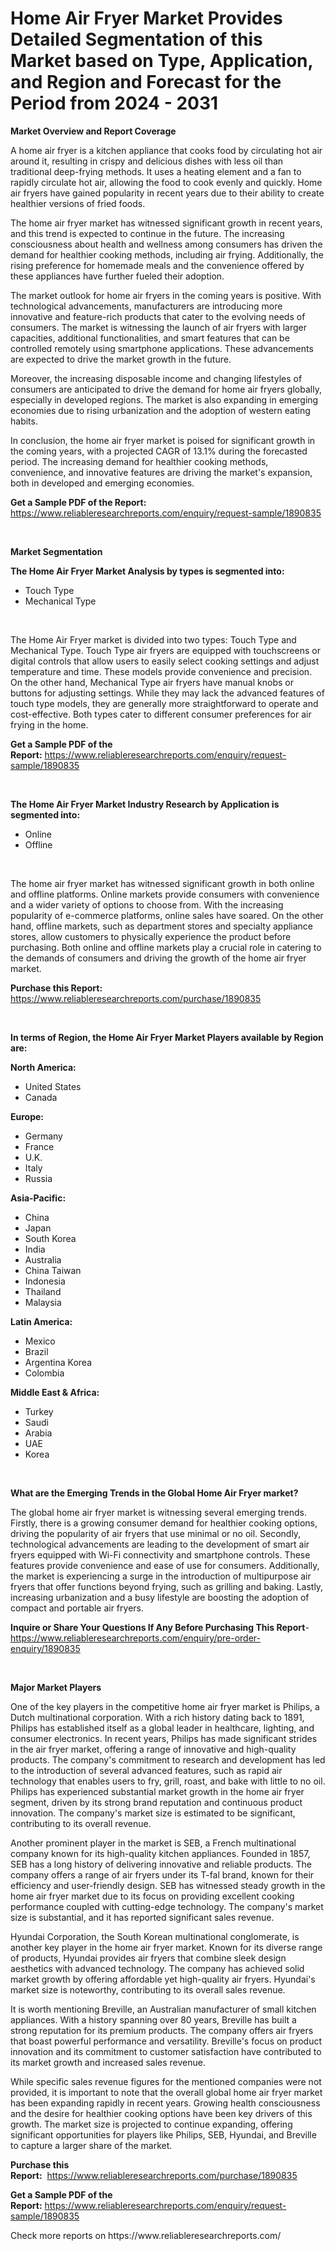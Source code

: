<p><h1>Home Air Fryer Market Provides Detailed Segmentation of this Market based on Type, Application, and Region and Forecast for the Period from 2024 - 2031</h1></p><p><strong>Market Overview and Report Coverage</strong></p>
<p><p>A home air fryer is a kitchen appliance that cooks food by circulating hot air around it, resulting in crispy and delicious dishes with less oil than traditional deep-frying methods. It uses a heating element and a fan to rapidly circulate hot air, allowing the food to cook evenly and quickly. Home air fryers have gained popularity in recent years due to their ability to create healthier versions of fried foods.</p><p>The home air fryer market has witnessed significant growth in recent years, and this trend is expected to continue in the future. The increasing consciousness about health and wellness among consumers has driven the demand for healthier cooking methods, including air frying. Additionally, the rising preference for homemade meals and the convenience offered by these appliances have further fueled their adoption.</p><p>The market outlook for home air fryers in the coming years is positive. With technological advancements, manufacturers are introducing more innovative and feature-rich products that cater to the evolving needs of consumers. The market is witnessing the launch of air fryers with larger capacities, additional functionalities, and smart features that can be controlled remotely using smartphone applications. These advancements are expected to drive the market growth in the future.</p><p>Moreover, the increasing disposable income and changing lifestyles of consumers are anticipated to drive the demand for home air fryers globally, especially in developed regions. The market is also expanding in emerging economies due to rising urbanization and the adoption of western eating habits.</p><p>In conclusion, the home air fryer market is poised for significant growth in the coming years, with a projected CAGR of 13.1% during the forecasted period. The increasing demand for healthier cooking methods, convenience, and innovative features are driving the market's expansion, both in developed and emerging economies.</p></p>
<p><strong>Get a Sample PDF of the Report:</strong> <a href="https://www.reliableresearchreports.com/enquiry/request-sample/1890835">https://www.reliableresearchreports.com/enquiry/request-sample/1890835</a></p>
<p>&nbsp;</p>
<p><strong>Market Segmentation</strong></p>
<p><strong>The Home Air Fryer Market Analysis by types is segmented into:</strong></p>
<p><ul><li>Touch Type</li><li>Mechanical Type</li></ul></p>
<p>&nbsp;</p>
<p><p>The Home Air Fryer market is divided into two types: Touch Type and Mechanical Type. Touch Type air fryers are equipped with touchscreens or digital controls that allow users to easily select cooking settings and adjust temperature and time. These models provide convenience and precision. On the other hand, Mechanical Type air fryers have manual knobs or buttons for adjusting settings. While they may lack the advanced features of touch type models, they are generally more straightforward to operate and cost-effective. Both types cater to different consumer preferences for air frying in the home.</p></p>
<p><strong>Get a Sample PDF of the Report:</strong>&nbsp;<a href="https://www.reliableresearchreports.com/enquiry/request-sample/1890835">https://www.reliableresearchreports.com/enquiry/request-sample/1890835</a></p>
<p>&nbsp;</p>
<p><strong>The Home Air Fryer Market Industry Research by Application is segmented into:</strong></p>
<p><ul><li>Online</li><li>Offline</li></ul></p>
<p>&nbsp;</p>
<p><p>The home air fryer market has witnessed significant growth in both online and offline platforms. Online markets provide consumers with convenience and a wider variety of options to choose from. With the increasing popularity of e-commerce platforms, online sales have soared. On the other hand, offline markets, such as department stores and specialty appliance stores, allow customers to physically experience the product before purchasing. Both online and offline markets play a crucial role in catering to the demands of consumers and driving the growth of the home air fryer market.</p></p>
<p><strong>Purchase this Report:</strong>&nbsp; <a href="https://www.reliableresearchreports.com/purchase/1890835">https://www.reliableresearchreports.com/purchase/1890835</a></p>
<p>&nbsp;</p>
<p><strong>In terms of Region, the Home Air Fryer Market Players available by Region are:</strong></p>
<p>
    <p> <strong> North America: </strong>
        <ul>
            <li>United States</li>
            <li>Canada</li>
        </ul>
        </p> 
    <p> <strong> Europe: </strong>
        <ul>
            <li>Germany</li>
            <li>France</li>
            <li>U.K.</li>
            <li>Italy</li>
            <li>Russia</li>
        </ul>
        </p> 
    <p> <strong> Asia-Pacific: </strong>
        <ul>
            <li>China</li>
            <li>Japan</li>
            <li>South Korea</li>
            <li>India</li>
            <li>Australia</li>
            <li>China Taiwan</li>
            <li>Indonesia</li>
            <li>Thailand</li>
            <li>Malaysia</li>
        </ul>
        </p> 
    <p> <strong> Latin America: </strong>
        <ul>
            <li>Mexico</li>
            <li>Brazil</li>
            <li>Argentina Korea</li>
            <li>Colombia</li>
        </ul>
        </p> 
    <p> <strong> Middle East & Africa: </strong>
        <ul>
            <li>Turkey</li>
            <li>Saudi</li>
            <li>Arabia</li>
            <li>UAE</li>
            <li>Korea</li>
        </ul>
    </p>
    </p>
<p>&nbsp;</p>
<p><strong>What are the Emerging Trends in the Global Home Air Fryer market?</strong></p>
<p><p>The global home air fryer market is witnessing several emerging trends. Firstly, there is a growing consumer demand for healthier cooking options, driving the popularity of air fryers that use minimal or no oil. Secondly, technological advancements are leading to the development of smart air fryers equipped with Wi-Fi connectivity and smartphone controls. These features provide convenience and ease of use for consumers. Additionally, the market is experiencing a surge in the introduction of multipurpose air fryers that offer functions beyond frying, such as grilling and baking. Lastly, increasing urbanization and a busy lifestyle are boosting the adoption of compact and portable air fryers.</p></p>
<p><strong>Inquire or Share Your Questions If Any Before Purchasing This Report</strong>- <a href="https://www.reliableresearchreports.com/enquiry/pre-order-enquiry/1890835">https://www.reliableresearchreports.com/enquiry/pre-order-enquiry/1890835</a></p>
<p>&nbsp;</p>
<p><strong>Major Market Players</strong></p>
<p><p>One of the key players in the competitive home air fryer market is Philips, a Dutch multinational corporation. With a rich history dating back to 1891, Philips has established itself as a global leader in healthcare, lighting, and consumer electronics. In recent years, Philips has made significant strides in the air fryer market, offering a range of innovative and high-quality products. The company's commitment to research and development has led to the introduction of several advanced features, such as rapid air technology that enables users to fry, grill, roast, and bake with little to no oil. Philips has experienced substantial market growth in the home air fryer segment, driven by its strong brand reputation and continuous product innovation. The company's market size is estimated to be significant, contributing to its overall revenue.</p><p>Another prominent player in the market is SEB, a French multinational company known for its high-quality kitchen appliances. Founded in 1857, SEB has a long history of delivering innovative and reliable products. The company offers a range of air fryers under its T-fal brand, known for their efficiency and user-friendly design. SEB has witnessed steady growth in the home air fryer market due to its focus on providing excellent cooking performance coupled with cutting-edge technology. The company's market size is substantial, and it has reported significant sales revenue.</p><p>Hyundai Corporation, the South Korean multinational conglomerate, is another key player in the home air fryer market. Known for its diverse range of products, Hyundai provides air fryers that combine sleek design aesthetics with advanced technology. The company has achieved solid market growth by offering affordable yet high-quality air fryers. Hyundai's market size is noteworthy, contributing to its overall sales revenue.</p><p>It is worth mentioning Breville, an Australian manufacturer of small kitchen appliances. With a history spanning over 80 years, Breville has built a strong reputation for its premium products. The company offers air fryers that boast powerful performance and versatility. Breville's focus on product innovation and its commitment to customer satisfaction have contributed to its market growth and increased sales revenue.</p><p>While specific sales revenue figures for the mentioned companies were not provided, it is important to note that the overall global home air fryer market has been expanding rapidly in recent years. Growing health consciousness and the desire for healthier cooking options have been key drivers of this growth. The market size is projected to continue expanding, offering significant opportunities for players like Philips, SEB, Hyundai, and Breville to capture a larger share of the market.</p></p>
<p><strong>Purchase this Report:</strong>&nbsp;&nbsp;<a href="https://www.reliableresearchreports.com/purchase/1890835">https://www.reliableresearchreports.com/purchase/1890835</a></p>
<p></p>
<p><strong>Get a Sample PDF of the Report:</strong>&nbsp;<a href="https://www.reliableresearchreports.com/enquiry/request-sample/1890835">https://www.reliableresearchreports.com/enquiry/request-sample/1890835</a></p>
<p>Check more reports on https://www.reliableresearchreports.com/</p>